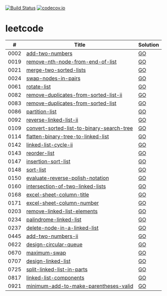 [![Build Status](https://www.travis-ci.org/caoxiaolin/leetcode.svg?branch=master)](https://www.travis-ci.org/caoxiaolin/leetcode)
[![codecov.io](https://codecov.io/github/caoxiaolin/leetcode/coverage.svg?branch=master)](https://codecov.io/github/caoxiaolin/leetcode?branch=master)

# leetcode

| # | Title | Solution |
|---| ----- | -------- |
|0002|[add-two-numbers](https://leetcode-cn.com/problems/add-two-numbers/description/)|[GO](./src/0002.add-two-numbers.go)|
|0019|[remove-nth-node-from-end-of-list](https://leetcode-cn.com/problems/remove-nth-node-from-end-of-list/description/)|[GO](./src/0019.remove-nth-node-from-end-of-list.go)|
|0021|[merge-two-sorted-lists](https://leetcode-cn.com/problems/merge-two-sorted-lists/description/)|[GO](./src/0021.merge-two-sorted-lists.go)|
|0024|[swap-nodes-in-pairs](https://leetcode-cn.com/problems/swap-nodes-in-pairs/description/)|[GO](./src/0024.swap-nodes-in-pairs.go)|
|0061|[rotate-list](https://leetcode-cn.com/problems/rotate-list/description/)|[GO](./src/0061.rotate-list.go)|
|0082|[remove-duplicates-from-sorted-list-ii](https://leetcode-cn.com/problems/remove-duplicates-from-sorted-list-ii/description/)|[GO](./src/0082.remove-duplicates-from-sorted-list-ii.go)|
|0083|[remove-duplicates-from-sorted-list](https://leetcode-cn.com/problems/remove-duplicates-from-sorted-list/description/)|[GO](./src/0083.remove-duplicates-from-sorted-list.go)|
|0086|[partition-list](https://leetcode-cn.com/problems/partition-list/description/)|[GO](./src/0086.partition-list.go)|
|0092|[reverse-linked-list-ii](https://leetcode-cn.com/problems/reverse-linked-list-ii/description/)|[GO](./src/0092.reverse-linked-list-ii.go)|
|0109|[convert-sorted-list-to-binary-search-tree](https://leetcode-cn.com/problems/convert-sorted-list-to-binary-search-tree/description/)|[GO](./src/0109.convert-sorted-list-to-binary-search-tree.go)|
|0114|[flatten-binary-tree-to-linked-list](https://leetcode-cn.com/problems/flatten-binary-tree-to-linked-list/description/)|[GO](./src/0114.flatten-binary-tree-to-linked-list.go)|
|0142|[linked-list-cycle-ii](https://leetcode-cn.com/problems/linked-list-cycle-ii/description/)|[GO](./src/0142.linked-list-cycle-ii.go)|
|0143|[reorder-list](https://leetcode-cn.com/problems/reorder-list/description/)|[GO](./src/0143.reorder-list.go)|
|0147|[insertion-sort-list](https://leetcode-cn.com/problems/insertion-sort-list/description/)|[GO](./src/0147.insertion-sort-list.go)|
|0148|[sort-list](https://leetcode-cn.com/problems/sort-list/description/)|[GO](./src/0148.sort-list.go)|
|0150|[evaluate-reverse-polish-notation](https://leetcode-cn.com/problems/evaluate-reverse-polish-notation/description/)|[GO](./src/0150.evaluate-reverse-polish-notation.go)|
|0160|[intersection-of-two-linked-lists](https://leetcode-cn.com/problems/intersection-of-two-linked-lists/description/)|[GO](./src/0160.intersection-of-two-linked-lists.go)|
|0168|[excel-sheet-column-title](https://leetcode-cn.com/problems/excel-sheet-column-title/description/)|[GO](./src/0168.excel-sheet-column-title.go)|
|0171|[excel-sheet-column-number](https://leetcode-cn.com/problems/excel-sheet-column-number/description/)|[GO](./src/0171.excel-sheet-column-number.go)|
|0203|[remove-linked-list-elements](https://leetcode-cn.com/problems/remove-linked-list-elements/description/)|[GO](./src/0203.remove-linked-list-elements.go)|
|0234|[palindrome-linked-list](https://leetcode-cn.com/problems/palindrome-linked-list/description/)|[GO](./src/0234.palindrome-linked-list.go)|
|0237|[delete-node-in-a-linked-list](https://leetcode-cn.com/problems/delete-node-in-a-linked-list/description/)|[GO](./src/0237.delete-node-in-a-linked-list.go)|
|0445|[add-two-numbers-ii](https://leetcode-cn.com/problems/add-two-numbers-ii/description/)|[GO](./src/0445.add-two-numbers-ii.go)|
|0622|[design-circular-queue](https://leetcode-cn.com/problems/design-circular-queue/description/)|[GO](./src/0622.design-circular-queue.go)|
|0670|[maximum-swap](https://leetcode-cn.com/problems/maximum-swap/description/)|[GO](./src/0670.maximum-swap.go)|
|0707|[design-linked-list](https://leetcode-cn.com/problems/design-linked-list/description/)|[GO](./src/0707.design-linked-list.go)|
|0725|[split-linked-list-in-parts](https://leetcode-cn.com/problems/split-linked-list-in-parts/description/)|[GO](./src/0725.split-linked-list-in-parts.go)|
|0817|[linked-list-components](https://leetcode-cn.com/problems/linked-list-components/description/)|[GO](./src/0817.linked-list-components.go)|
|0921|[minimum-add-to-make-parentheses-valid](https://leetcode-cn.com/problems/minimum-add-to-make-parentheses-valid/description/)|[GO](./src/0921.minimum-add-to-make-parentheses-valid.go)|